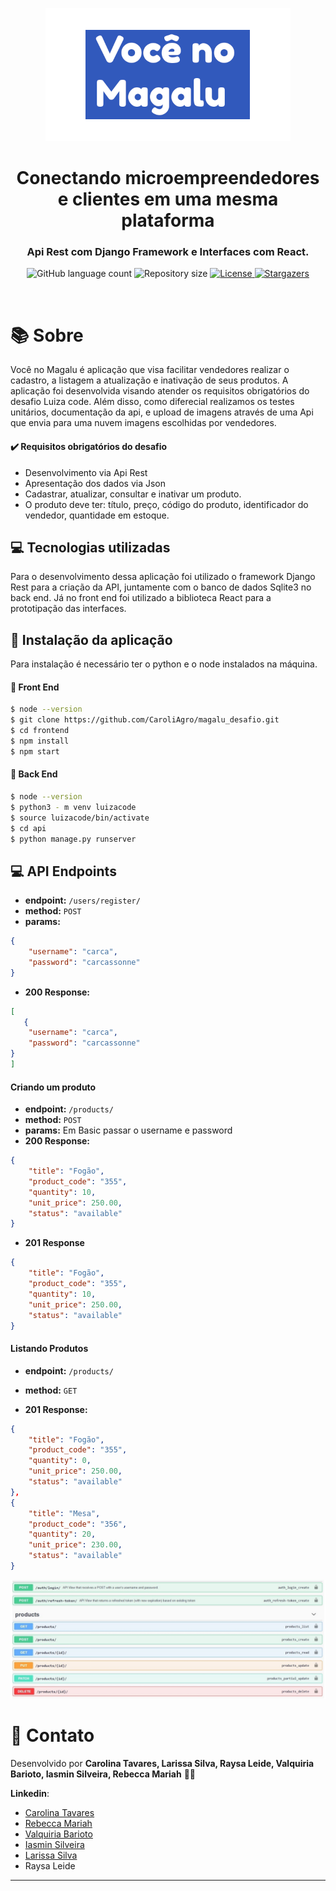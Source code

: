 

<p align="center">
  <img alt="Proffy" title="Proffy" src="logo.png" />
</p>

<h1 align="center">
  Conectando microempreendedores e clientes em uma mesma plataforma 
</h1>

<h3 align="center">
  Api Rest com Django Framework e Interfaces com React.
</h3>

<p align="center">
  <img alt="GitHub language count" src="https://img.shields.io/github/languages/count/Bonizario/proffy?color=6842C2">

  <img alt="Repository size" src="https://img.shields.io/github/repo-size/bonizario/proffy?color=774DD6">


  <a href="https://github.com/Bonizario/proffy/blob/master/LICENSE">
    <img alt="License" src="https://img.shields.io/github/license/bonizario/proffy?color=04D361">
  </a>

  <a href="https://github.com/Bonizario/proffy/stargazers">
    <img alt="Stargazers" src="https://img.shields.io/github/stars/bonizario/proffy?style=social">
  </a>
</p>

<br />

# 📚 Sobre


Você no Magalu é aplicação  que visa facilitar vendedores realizar o cadastro, a listagem a atualização e inativação de seus produtos. A aplicação foi desenvolvida visando atender os requisitos obrigatórios do desafio Luiza code. Além disso, como diferecial realizamos os testes  unitários, documentação da api, e upload de imagens através de uma Api que envia para uma nuvem imagens escolhidas por vendedores. 
<br />
  
####  :heavy_check_mark: Requisitos obrigatórios do desafio 
  - Desenvolvimento via Api Rest 
  - Apresentação dos dados via Json
  - Cadastrar, atualizar, consultar e inativar um produto.
  - O produto deve ter: título, preço, código do produto, identificador do vendedor, quantidade em estoque.

## 💻 Tecnologias utilizadas

Para o desenvolvimento dessa aplicação foi utilizado o framework Django Rest para a criação da API, juntamente com o banco de dados Sqlite3 no back end. Já no front end foi utilizado a biblioteca React para a prototipação das interfaces. 


## :pencil: Instalação da aplicação 

Para instalação é necessário ter o python e o node instalados na máquina.
#### :cherry_blossom: Front End
  ``` bash
$ node --version
$ git clone https://github.com/CaroliAgro/magalu_desafio.git
$ cd frontend
$ npm install
$ npm start

```
#### :wrench: Back End
 ``` bash
$ node --version
$ python3 - m venv luizacode
$ source luizacode/bin/activate
$ cd api
$ python manage.py runserver

```

## 💻 API Endpoints


- **endpoint:** `/users/register/`
- **method:** `POST`
- **params:** 
```json
{
	"username": "carca",
	"password": "carcassonne"
}
```
- **200 Response:**
```json
[
   {
	"username": "carca",
	"password": "carcassonne"
}
]
```


#### Criando um produto

- **endpoint:** `/products/`
- **method:** `POST`
- **params:** Em Basic passar o username e password
- **200 Response:**
```json
{
	"title": "Fogão",
	"product_code": "355",
	"quantity": 10,
	"unit_price": 250.00,
	"status": "available"
}
```
- **201 Response**
```json
{
	"title": "Fogão",
	"product_code": "355",
	"quantity": 10,
	"unit_price": 250.00,
	"status": "available"
}
```

#### Listando Produtos

- **endpoint:** `/products/`
- **method:** `GET`


- **201 Response:**
```json
{
	"title": "Fogão",
	"product_code": "355",
	"quantity": 0,
	"unit_price": 250.00,
	"status": "available"
},
{
	"title": "Mesa",
	"product_code": "356",
	"quantity": 20,
	"unit_price": 230.00,
	"status": "available"
}
```


<p align="center">
  <img alt="Proffy" title="Proffy" src="image.png" />
</p>


# :postbox: Contato

Desenvolvido por **Carolina Tavares,  Larissa Silva, Raysa Leide, Valquiria Barioto, Iasmin Silveira, Rebecca Mariah** 👋🏻

**Linkedin**: 
- [Carolina Tavares](https://www.linkedin.com/in/carolina-tavares-de-oliveira/)
- [Rebecca Mariah](https://www.linkedin.com/in/rebecca-mariah-lima-avelino-8964821b7/) 
- [Valquiria Barioto](https://www.linkedin.com/in/valquiria-barioto-37113144/)
- [Iasmin Silveira](https://www.linkedin.com/mwlite/in/iasmim-de-jesus-silveira-303924130)
- [Larissa Silva](https://www.linkedin.com/in/lagcrs)
- Raysa Leide



---

[vc]: https://code.visualstudio.com/
[vceditconfig]: https://marketplace.visualstudio.com/items?itemName=EditorConfig.EditorConfig
[vceslint]: https://marketplace.visualstudio.com/items?itemName=dbaeumer.vscode-eslint
[vcprettier]: https://marketplace.visualstudio.com/items?itemName=esbenp.prettier-vscode


